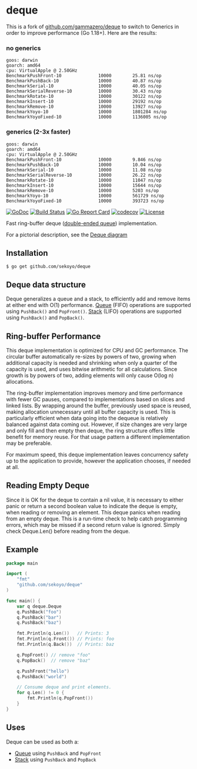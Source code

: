 # deque

This is a fork of [github.com/gammazero/deque](https://github.com/gammazero/deque) to switch to Generics in order to improve performance (Go 1.18+). Here are the results:

### no generics

```
goos: darwin
goarch: amd64
cpu: VirtualApple @ 2.50GHz
BenchmarkPushFront-10        	   10000	    25.81 ns/op
BenchmarkPushBack-10         	   10000	    40.87 ns/op
BenchmarkSerial-10           	   10000	    40.05 ns/op
BenchmarkSerialReverse-10    	   10000	    30.43 ns/op
BenchmarkRotate-10           	   10000	    30122 ns/op
BenchmarkInsert-10           	   10000	    29192 ns/op
BenchmarkRemove-10           	   10000	    13927 ns/op
BenchmarkYoyo-10             	   10000	    1801284 ns/op
BenchmarkYoyoFixed-10        	   10000	    1136005 ns/op
```

### generics (2-3x faster)

```
goos: darwin
goarch: amd64
cpu: VirtualApple @ 2.50GHz
BenchmarkPushFront-10        	   10000	    9.846 ns/op
BenchmarkPushBack-10         	   10000	    10.04 ns/op
BenchmarkSerial-10           	   10000	    11.08 ns/op
BenchmarkSerialReverse-10    	   10000	    26.22 ns/op
BenchmarkRotate-10           	   10000	    11047 ns/op
BenchmarkInsert-10           	   10000	    15644 ns/op
BenchmarkRemove-10           	   10000	    5203 ns/op
BenchmarkYoyo-10             	   10000	    561729 ns/op
BenchmarkYoyoFixed-10        	   10000	    393723 ns/op
```

[![GoDoc](https://pkg.go.dev/badge/github.com/sekoyo/deque)](https://pkg.go.dev/github.com/sekoyo/deque)
[![Build Status](https://github.com/sekoyo/deque/actions/workflows/go.yml/badge.svg)](https://github.com/sekoyo/deque/actions/workflows/go.yml)
[![Go Report Card](https://goreportcard.com/badge/github.com/sekoyo/deque)](https://goreportcard.com/report/github.com/sekoyo/deque)
[![codecov](https://codecov.io/gh/sekoyo/deque/branch/master/graph/badge.svg)](https://codecov.io/gh/sekoyo/deque)
[![License](https://img.shields.io/badge/License-MIT-blue.svg)](LICENSE)

Fast ring-buffer deque ([double-ended queue](https://en.wikipedia.org/wiki/Double-ended_queue)) implementation.

For a pictorial description, see the [Deque diagram](https://github.com/sekoyo/deque/wiki)

## Installation

```
$ go get github.com/sekoyo/deque
```

## Deque data structure

Deque generalizes a queue and a stack, to efficiently add and remove items at either end with O(1) performance. [Queue](<https://en.wikipedia.org/wiki/Queue_(abstract_data_type)>) (FIFO) operations are supported using `PushBack()` and `PopFront()`. [Stack](<https://en.wikipedia.org/wiki/Stack_(abstract_data_type)>) (LIFO) operations are supported using `PushBack()` and `PopBack()`.

## Ring-buffer Performance

This deque implementation is optimized for CPU and GC performance. The circular buffer automatically re-sizes by powers of two, growing when additional capacity is needed and shrinking when only a quarter of the capacity is used, and uses bitwise arithmetic for all calculations. Since growth is by powers of two, adding elements will only cause O(log n) allocations.

The ring-buffer implementation improves memory and time performance with fewer GC pauses, compared to implementations based on slices and linked lists. By wrapping around the buffer, previously used space is reused, making allocation unnecessary until all buffer capacity is used. This is particularly efficient when data going into the dequeue is relatively balanced against data coming out. However, if size changes are very large and only fill and then empty then deque, the ring structure offers little benefit for memory reuse. For that usage pattern a different implementation may be preferable.

For maximum speed, this deque implementation leaves concurrency safety up to the application to provide, however the application chooses, if needed at all.

## Reading Empty Deque

Since it is OK for the deque to contain a nil value, it is necessary to either panic or return a second boolean value to indicate the deque is empty, when reading or removing an element. This deque panics when reading from an empty deque. This is a run-time check to help catch programming errors, which may be missed if a second return value is ignored. Simply check Deque.Len() before reading from the deque.

## Example

```go
package main

import (
    "fmt"
    "github.com/sekoyo/deque"
)

func main() {
    var q deque.Deque
    q.PushBack("foo")
    q.PushBack("bar")
    q.PushBack("baz")

    fmt.Println(q.Len())   // Prints: 3
    fmt.Println(q.Front()) // Prints: foo
    fmt.Println(q.Back())  // Prints: baz

    q.PopFront() // remove "foo"
    q.PopBack()  // remove "baz"

    q.PushFront("hello")
    q.PushBack("world")

    // Consume deque and print elements.
    for q.Len() != 0 {
        fmt.Println(q.PopFront())
    }
}
```

## Uses

Deque can be used as both a:

- [Queue](<https://en.wikipedia.org/wiki/Queue_(abstract_data_type)>) using `PushBack` and `PopFront`
- [Stack](<https://en.wikipedia.org/wiki/Stack_(abstract_data_type)>) using `PushBack` and `PopBack`
